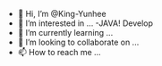 - 👋 Hi, I’m @King-Yunhee
- 👀 I’m interested in ...
-JAVA! Develop
- 🌱 I’m currently learning ...
- 💞️ I’m looking to collaborate on ...
- 📫 How to reach me ...

<!---
King-Yunhee/King-Yunhee is a ✨ special ✨ repository because its `README.md` (this file) appears on your GitHub profile.
You can click the Preview link to take a look at your changes.
--->
